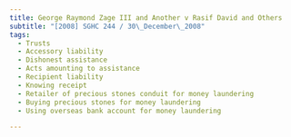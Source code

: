 ```yaml
---
title: George Raymond Zage III and Another v Rasif David and Others 
subtitle: "[2008] SGHC 244 / 30\_December\_2008"
tags:
  - Trusts
  - Accessory liability
  - Dishonest assistance
  - Acts amounting to assistance
  - Recipient liability
  - Knowing receipt
  - Retailer of precious stones conduit for money laundering
  - Buying precious stones for money laundering
  - Using overseas bank account for money laundering

---
```


